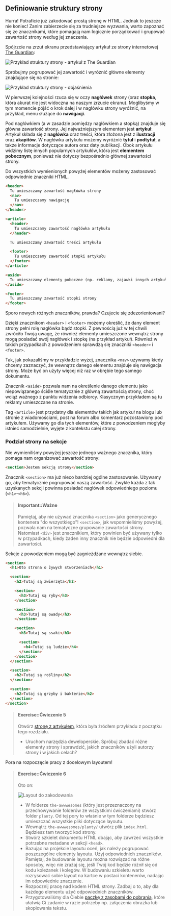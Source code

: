## Definiowanie struktury strony

Hurra! Potraficie już zakodować prostą stronę w HTML. Jednak to jeszcze nie koniec! Zanim zabierzecie się za trudniejsze wyzwania, warto zapoznać się ze znacznikami, które pomagają nam logicznie porządkować i grupować zawartość strony według jej znaczenia.

Spójrzcie na zrzut ekranu przedstawiający artykuł ze strony internetowej [The Guardian](https://www.theguardian.com/technology/2016/apr/23/facebook-global-takeover-f8-conference-messenger-chatbots):

![Przykład struktury strony - artykuł z The Guardian][1]

[1]: /images/page-layout-example.png

Spróbujmy pogrupować jej zawartość i wyróżnić główne elementy znajdujące się na stronie:

![Przykład struktury strony - objaśnienia][2]

[2]: /images/page-layout-example-sections.png


W pierwszej kolejności rzuca się w oczy <b>nagłówek</b> strony (oraz <b>stopka</b>, która akurat nie jest widoczna na naszym zrzucie ekranu). Moglibyśmy w tym momencie pójść o krok dalej i w nagłówku strony wyróżnić, na przykład, menu służące do <b>nawigacji</b>.

Pod nagłówkiem (a w zasadzie pomiędzy nagłówkiem a stopką) znajduje się główna zawartość strony. Jej najważniejszym elementem jest <b>artykuł</b>. Artykuł składa się z <b>nagłówka</b> oraz treści, która złożona jest z <b>ilustracji</b> oraz <b>akapitów</b>. W nagłówku artykułu możemy wyróżnić <b>tytuł</b> i <b>podtytuł</b>, a także informacje dotyczące autora oraz daty publikacji. Obok artykułu widzimy listę innych popularnych artykułów, która jest <b>elementem pobocznym</b>, ponieważ nie dotyczy bezpośrednio głównej zawartości strony.

Do wszystkich wymienionych powyżej elementów możemy zastosować odpowiednie znaczniki HTML.

```html
<header>
  Tu umieszczamy zawartość nagłówka strony
  <nav>
    Tu umieszczamy nawigację
  </nav>
</header>

<article>
  <header>
    Tu umieszczamy zawartość nagłówka artykułu
  </header>

  Tu umieszczamy zawartość treści artykułu

  <footer>
    Tu umieszczamy zawartość stopki artykułu
  </footer>
</article>

<aside>
  Tu umieszczamy elementy poboczne (np. reklamy, zajawki innych artykułów)
</aside>

<footer>
  Tu umieszczamy zawartość stopki strony
</footer>
```

Sporo nowych różnych znaczników, prawda? Czujecie się zdezorientowani?

Dzięki znacznikom `<header>` i `<footer>` możemy określić, że dany element strony pełni rolę nagłówka bądź stopki. Z pewnością już w tej chwili zwróciło Twoją uwagę, że również elementy umieszczone wewnątrz strony mogą posiadać swój nagłówek i stopkę (na przykład artykuł). Również w takich przypadkach z powodzeniem sprawdzą się znaczniki `<header>` i `<footer>`.

Tak, jak pokazaliśmy w przykładzie wyżej, znacznika `<nav>` używamy kiedy chcemy zaznaczyć, że wewnątrz danego elementu znajduje się nawigacja strony. Może być on użyty więcej niż raz w obrębie tego samego dokumentu.

Znacznik `<aside>` pozwala nam na określenie danego elementu jako niepowiązanego ściśle tematycznie z główną zawartością strony, choć wciąż ważnego z punktu widzenia odbiorcy. Klasycznym przykładem są tu reklamy umieszczane na stronie.

Tag `<article>` jest przydatny dla elementów takich jak artykuł na blogu lub stronie z wiadomościami, post na forum albo komentarz pozostawiony pod artykułem. Używamy go dla tych elementów, które z powodzeniem mogłyby istnieć samodzielnie, wyjęte z kontekstu całej strony.

### Podział strony na sekcje

Nie wymieniliśmy powyżej jeszcze jednego ważnego znacznika, który pomaga nam organizować zawartość strony:

```html
<section>Jestem sekcją strony</section>
```

Znacznik `<section>` ma już nieco bardziej ogólne zastosowanie. Używamy go, aby tematycznie pogrupować naszą zawartość. Zwykle każda z tak uzyskanych sekcji powinna posiadać nagłówek odpowiedniego poziomu (`<h1>`-`<h6>`).

> #### Important::Ważne
>
> Pamiętaj, aby nie używać znacznika `<section>` jako generycznego kontenera "do wszystkiego"! `<section>`, jak wspomnieliśmy powyżej, pozwala nam na tematyczne grupowanie zawartości strony. Natomiast `<div>` jest znacznikiem, który powinien być używany tylko w przypadkach, kiedy żaden inny znacznik nie będzie odpowiedni dla zawartości.

Sekcje z powodzeniem mogą być zagnieżdżane wewnątrz siebie.

```html
<section>
  <h1>Oto strona o żywych stworzeniach</h1>

  <section>
    <h2>Tutaj są zwierzęta</h2>

    <section>
      <h3>Tutaj są ryby</h3>
    </section>

    <section>
      <h3>Tutaj są owady</h3>
    </section>

    <section>
      <h3>Tutaj są ssaki</h3>

      <section>
        <h4>Tutaj są ludzie</h4>
      </section>
    </section>
  </section>

  <section>
    <h2>Tutaj są rośliny</h2>
  </section>

  <section>
    <h2>Tutaj są grzyby i bakterie</h2>
  </section>
</section>
```

> #### Exercise::Ćwiczenie 5
>
> Otwórz [stronę z artykułem](https://www.theguardian.com/technology/2016/apr/23/facebook-global-takeover-f8-conference-messenger-chatbots), która była źródłem przykładu z początku tego rozdziału.
> - Uruchom narzędzia deweloperskie. Spróbuj zbadać różne elementy strony i sprawdzić, jakich znaczników użyli autorzy strony i w jakich celach?

Pora na rozpoczęcie pracy z docelowym layoutem!

> #### Exercise::Ćwiczenie 6
>
> Oto on:
>
> ![Layout do zakodowania](/resources/planty.png "Layout do zakodowania")
>
> - W folderze `the-awwwesomes` (który jest przeznaczony na przechowywanie folderów ze wszystkimi ćwiczeniami) stwórz folder `planty`. Od tej pory to właśnie w tym folderze będziesz umieszczać wszystkie pliki dotyczące layoutu.
> - Wewnątrz `the-awwwesomes/planty/` utwórz plik `index.html`. Będziesz tam tworzyć kod strony.
> - Stwórz szkielet dokumentu HTML dbając, aby zawrzeć wszystkie potrzebne metadane w sekcji `<head>`.
> - Bazując na projekcie layoutu oceń, jak należy pogrupować poszczególne elementy layoutu. Użyj odpowiednich znaczników. Pamiętaj, że budowanie layoutu można rozwiązać na różne sposoby, więc nie zrażaj się, jeśli Twój kod będzie różnił się od kodu koleżanek i kolegów. W budowaniu szkieletu warto rozrysować sobie layout na kartce w postaci kontenerów, nadając im odpowiednie znaczenie.
> - Rozpocznij pracę nad kodem HTML strony. Zadbaj o to, aby dla każdego elementu użyć odpowiednich znaczników.
> - Przygotowaliśmy dla Ciebie <a href="../resources/planty-assets/planty-assets.zip">paczkę z zasobami do pobrania</a>, które ułatwią Ci zadanie w razie potrzeby np. załączenia obrazka lub skopiowania tekstu.
